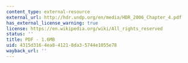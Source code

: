 ```yaml
---
content_type: external-resource
external_url: http://hdr.undp.org/en/media/HDR_2006_Chapter_4.pdf
has_external_license_warning: true
license: https://en.wikipedia.org/wiki/All_rights_reserved
status: ''
title: PDF - 1.6MB
uid: 4315d316-4ea8-4121-8da3-5744e1055e78
wayback_url: ''
---
```

